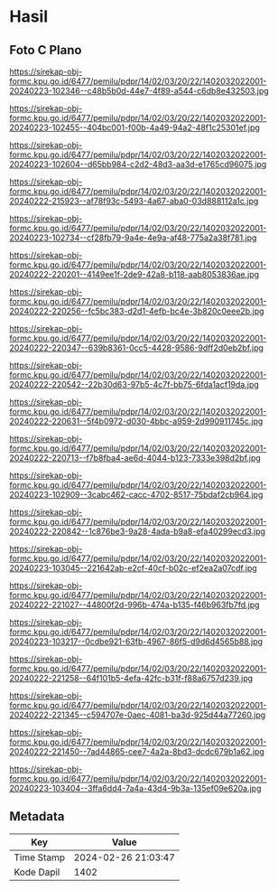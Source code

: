 # Hasil

## Foto C Plano

https://sirekap-obj-formc.kpu.go.id/6477/pemilu/pdpr/14/02/03/20/22/1402032022001-20240223-102346--c48b5b0d-44e7-4f89-a544-c6db8e432503.jpg

https://sirekap-obj-formc.kpu.go.id/6477/pemilu/pdpr/14/02/03/20/22/1402032022001-20240223-102455--404bc001-f00b-4a49-94a2-48f1c25301ef.jpg

https://sirekap-obj-formc.kpu.go.id/6477/pemilu/pdpr/14/02/03/20/22/1402032022001-20240223-102604--d65bb984-c2d2-48d3-aa3d-e1765cd96075.jpg

https://sirekap-obj-formc.kpu.go.id/6477/pemilu/pdpr/14/02/03/20/22/1402032022001-20240222-215923--af78f93c-5493-4a67-aba0-03d888112a1c.jpg

https://sirekap-obj-formc.kpu.go.id/6477/pemilu/pdpr/14/02/03/20/22/1402032022001-20240223-102734--cf28fb79-9a4e-4e9a-af48-775a2a38f781.jpg

https://sirekap-obj-formc.kpu.go.id/6477/pemilu/pdpr/14/02/03/20/22/1402032022001-20240222-220201--4149ee1f-2de9-42a8-b118-aab8053836ae.jpg

https://sirekap-obj-formc.kpu.go.id/6477/pemilu/pdpr/14/02/03/20/22/1402032022001-20240222-220256--fc5bc383-d2d1-4efb-bc4e-3b820c0eee2b.jpg

https://sirekap-obj-formc.kpu.go.id/6477/pemilu/pdpr/14/02/03/20/22/1402032022001-20240222-220347--639b8361-0cc5-4428-9586-9dff2d0eb2bf.jpg

https://sirekap-obj-formc.kpu.go.id/6477/pemilu/pdpr/14/02/03/20/22/1402032022001-20240222-220542--22b30d63-97b5-4c7f-bb75-6fda1acf19da.jpg

https://sirekap-obj-formc.kpu.go.id/6477/pemilu/pdpr/14/02/03/20/22/1402032022001-20240222-220631--5f4b0972-d030-4bbc-a959-2d990911745c.jpg

https://sirekap-obj-formc.kpu.go.id/6477/pemilu/pdpr/14/02/03/20/22/1402032022001-20240222-220713--f7b8fba4-ae6d-4044-b123-7333e398d2bf.jpg

https://sirekap-obj-formc.kpu.go.id/6477/pemilu/pdpr/14/02/03/20/22/1402032022001-20240223-102909--3cabc462-cacc-4702-8517-75bdaf2cb964.jpg

https://sirekap-obj-formc.kpu.go.id/6477/pemilu/pdpr/14/02/03/20/22/1402032022001-20240222-220842--1c876be3-9a28-4ada-b9a8-efa40299ecd3.jpg

https://sirekap-obj-formc.kpu.go.id/6477/pemilu/pdpr/14/02/03/20/22/1402032022001-20240223-103045--221642ab-e2cf-40cf-b02c-ef2ea2a07cdf.jpg

https://sirekap-obj-formc.kpu.go.id/6477/pemilu/pdpr/14/02/03/20/22/1402032022001-20240222-221027--44800f2d-996b-474a-b135-f46b963fb7fd.jpg

https://sirekap-obj-formc.kpu.go.id/6477/pemilu/pdpr/14/02/03/20/22/1402032022001-20240223-103217--0cdbe921-63fb-4967-86f5-d9d6d4565b88.jpg

https://sirekap-obj-formc.kpu.go.id/6477/pemilu/pdpr/14/02/03/20/22/1402032022001-20240222-221258--64f101b5-4efa-42fc-b31f-f88a6757d239.jpg

https://sirekap-obj-formc.kpu.go.id/6477/pemilu/pdpr/14/02/03/20/22/1402032022001-20240222-221345--c594707e-0aec-4081-ba3d-925d44a77260.jpg

https://sirekap-obj-formc.kpu.go.id/6477/pemilu/pdpr/14/02/03/20/22/1402032022001-20240222-221450--7ad44865-cee7-4a2a-8bd3-dcdc679b1a62.jpg

https://sirekap-obj-formc.kpu.go.id/6477/pemilu/pdpr/14/02/03/20/22/1402032022001-20240223-103404--3ffa6dd4-7a4a-43d4-9b3a-135ef09e620a.jpg


## Metadata

| Key        | Value               |
| ---------- | ------------------- |
| Time Stamp | 2024-02-26 21:03:47 |
| Kode Dapil | 1402                |



